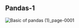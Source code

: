 ## Pandas-1
![Basic of pandas (1)_page-0001](https://github.com/iampraveens/Pandas/assets/125688218/9d508068-c683-4ecc-bfa7-773d1cc658d2)
